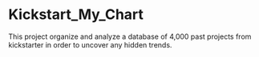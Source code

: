 # Kickstart_My_Chart
This project organize and analyze a database of 4,000 past projects from kickstarter in order to uncover any hidden trends.
